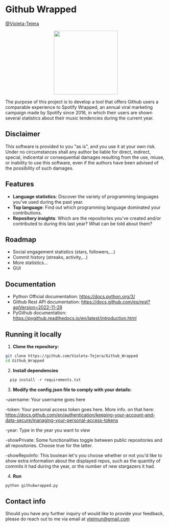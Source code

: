 
# Github Wrapped 
[@Violeta-Tejera](https://www.github.com/Violeta-Tejera)

<p align="center">
  <img src="https://github.com/Violeta-Tejera/Github_Wrapped/assets/80209320/200beba1-f3d2-4995-8693-455e83f574aa" width="200" height="200">
</p>

The purpose of this project is to develop a tool that offers Github users a comparable experience to Spotify Wrapped, an annual viral marketing campaign made by Spotify since 2016, in which their users are shown several statistics about their music tendencies during the current year.

## Disclaimer

This software is provided to you "as is", and you use it at your own risk. Under no circumstances shall any author be liable for direct, indirect, special, indicental or consequential damages resulting from the use, miuse, or inability to use this software, even if the authors have been advised of the possibility of such damages.

## Features

- **Language statistics**: Discover the variety of programming languages you've used during the past year.
- **Top language**: Find out which programming language dominated your contributions.
- **Repository insights**: Which are the repositories you've created and/or contributed to during this last year? What can be told about them?

## Roadmap
- Social engagement statistics (stars, followers,...)
- Commit history (streaks, activity,...)
- More statistics...
- GUI

## Documentation

- Python Official documentation: https://docs.python.org/3/
- Github Rest API documentation: https://docs.github.com/es/rest?apiVersion=2022-11-28
- PyGithub documentation: https://pygithub.readthedocs.io/en/latest/introduction.html

## Running it locally

1. **Clone the repository:**
  ```bash
  git clone https://github.com/Violeta-Tejera/Github_Wrapped
  cd Github_Wrapped
  ```
2. **Install dependencies**
```python
  pip install -r requirements.txt
```

3. **Modify the config.json file to comply with your details:**
   
  -username: Your username goes here
  
  -token: Your personal access token goes here. More info. on that here: https://docs.github.com/en/authentication/keeping-your-account-and-data-secure/managing-your-personal-access-tokens
 
  -year: Type in the year you want to view
  
  -showPrivate: Some functionalities toggle between public repositories and all repositories. Choose true for the latter.

  -showRepoInfo: This boolean let's you choose whether or not you'd like to show extra information about the displayed repos, such as the quantity of commits it had during the year, or the number of new stargazers it had. 

4. **Run**
```python
python githubwrapped.py
```


## Contact info

Should you have any further inquiry of would like to provide your feedback, please do reach out to me via email at vtejmun@gmail.com


